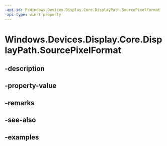 ```yaml
---
-api-id: P:Windows.Devices.Display.Core.DisplayPath.SourcePixelFormat
-api-type: winrt property
---
```


<!-- Property syntax.
public DirectXPixelFormat SourcePixelFormat { get;  set; }
-->

# Windows.Devices.Display.Core.DisplayPath.SourcePixelFormat

## -description

## -property-value

## -remarks

## -see-also

## -examples

